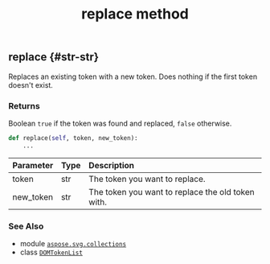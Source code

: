 ﻿---
title: replace method
second_title: Aspose.SVG for Python via .NET API References
description: 
type: docs
weight: 60
url: /python-net/aspose.svg.collections/domtokenlist/replace/
is_root: false
---

## replace {#str-str}

Replaces an existing token with a new token. Does nothing if the first token doesn't exist.


### Returns 


Boolean `true` if the token was found and replaced, `false` otherwise.


```python
def replace(self, token, new_token):
    ...
```


| Parameter | Type | Description |
| :- | :- | :- |
| token | str | The token you want to replace. |
| new_token | str | The token you want to replace the old token with. |



### See Also
* module [`aspose.svg.collections`](../../)
* class [`DOMTokenList`](/svg/python-net/aspose.svg.collections/domtokenlist)
